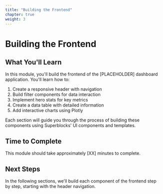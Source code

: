 ```yaml
---
title: "Building the Frontend"
chapter: true
weight: 3
---
```


# Building the Frontend

## What You'll Learn

In this module, you'll build the frontend of the [PLACEHOLDER] dashboard application. You'll learn how to:

1. Create a responsive header with navigation
2. Build filter components for data interaction
3. Implement hero stats for key metrics
4. Create a data table with detailed information
5. Add interactive charts using Plotly

Each section will guide you through the process of building these components using Superblocks' UI components and templates.

## Time to Complete
This module should take approximately [XX] minutes to complete.

## Next Steps
In the following sections, we'll build each component of the frontend step by step, starting with the header navigation.
